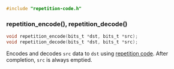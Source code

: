 ```c
#include "repetition-code.h"
```

### repetition_encode(), repetition_decode()

```c
void repetition_encode(bits_t *dst, bits_t *src);
void repetition_decode(bits_t *dst, bits_t *src);
```

Encodes and decodes `src` data to `dst` using
[repetition code](https://en.wikipedia.org/wiki/Repetition_code).
After completion, `src` is always emptied.

